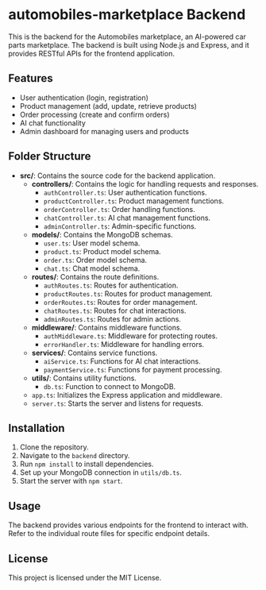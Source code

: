 # automobiles-marketplace Backend

This is the backend for the Automobiles marketplace, an AI-powered car parts marketplace. The backend is built using Node.js and Express, and it provides RESTful APIs for the frontend application.

## Features

- User authentication (login, registration)
- Product management (add, update, retrieve products)
- Order processing (create and confirm orders)
- AI chat functionality
- Admin dashboard for managing users and products

## Folder Structure

- **src/**: Contains the source code for the backend application.
  - **controllers/**: Contains the logic for handling requests and responses.
    - `authController.ts`: User authentication functions.
    - `productController.ts`: Product management functions.
    - `orderController.ts`: Order handling functions.
    - `chatController.ts`: AI chat management functions.
    - `adminController.ts`: Admin-specific functions.
  - **models/**: Contains the MongoDB schemas.
    - `user.ts`: User model schema.
    - `product.ts`: Product model schema.
    - `order.ts`: Order model schema.
    - `chat.ts`: Chat model schema.
  - **routes/**: Contains the route definitions.
    - `authRoutes.ts`: Routes for authentication.
    - `productRoutes.ts`: Routes for product management.
    - `orderRoutes.ts`: Routes for order management.
    - `chatRoutes.ts`: Routes for chat interactions.
    - `adminRoutes.ts`: Routes for admin actions.
  - **middleware/**: Contains middleware functions.
    - `authMiddleware.ts`: Middleware for protecting routes.
    - `errorHandler.ts`: Middleware for handling errors.
  - **services/**: Contains service functions.
    - `aiService.ts`: Functions for AI chat interactions.
    - `paymentService.ts`: Functions for payment processing.
  - **utils/**: Contains utility functions.
    - `db.ts`: Function to connect to MongoDB.
  - `app.ts`: Initializes the Express application and middleware.
  - `server.ts`: Starts the server and listens for requests.

## Installation

1. Clone the repository.
2. Navigate to the `backend` directory.
3. Run `npm install` to install dependencies.
4. Set up your MongoDB connection in `utils/db.ts`.
5. Start the server with `npm start`.

## Usage

The backend provides various endpoints for the frontend to interact with. Refer to the individual route files for specific endpoint details.

## License

This project is licensed under the MIT License.